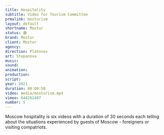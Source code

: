 ```yaml
---
title: Hospitality
subtitle: Video for Tourism Committee
prmalink: mosturism
layout: default
shortname: Mostur
status: 🟢
brand: Mostur
client: Mostur
agency:
direction: Platonov
art: Stepanova
music:  
sound:
animation:  
production:  
script:
year: 2021
duration: 00:00:50
video: media/mosturism.mp4
vimeo: 644262497
number: 5
---
```


Moscow hospitality is six videos with a duration of 30 seconds each telling about the situations experienced by guests of Moscow - foreigners or visiting compatriots.
